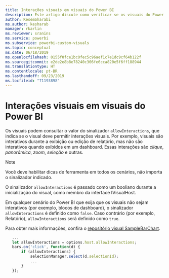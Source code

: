 ```yaml
---
title: Interações visuais em visuais do Power BI
description: Este artigo discute como verificar se os visuais do Power BI devem permitir interações visuais.
author: KesemSharabi
ms.author: kesharab
manager: rkarlin
ms.reviewer: sranins
ms.service: powerbi
ms.subservice: powerbi-custom-visuals
ms.topic: conceptual
ms.date: 06/18/2019
ms.openlocfilehash: 0155f0fce1bc0fec5c96aef1c7e1dc9cf64b122f
ms.sourcegitcommit: e2de2e8b8e78240c306fe6cca820e5f6ff188944
ms.translationtype: HT
ms.contentlocale: pt-BR
ms.lasthandoff: 09/23/2019
ms.locfileid: "71193898"
---
```

# <a name="visual-interactions-in-power-bi-visuals"></a>Interações visuais em visuais do Power BI

Os visuais podem consultar o valor do sinalizador `allowInteractions`, que indica se o visual deve permitir interações visuais. Por exemplo, visuais são interativos durante a exibição ou edição de relatório, mas não são interativos quando exibidos em um dashboard. Essas interações são *clique*, *panorâmica*, *zoom*, *seleção* e outras. 

> [!NOTE]
> Você deve habilitar dicas de ferramenta em todos os cenários, não importa o sinalizador indicado.

O sinalizador `allowInteractions` é passado como um booliano durante a inicialização do visual, como membro da interface IVisualHost.

Em qualquer cenário do Power BI que exija que os visuais não sejam interativos (por exemplo, blocos de dashboard), o sinalizador `allowInteractions` é definido como `false`. Caso contrário (por exemplo, Relatório), `allowInteractions` será definido como `true`.

Para obter mais informações, confira o [repositório visual SampleBarChart](https://github.com/Microsoft/PowerBI-visuals-sampleBarChart/commit/59a47935d8f5272ce145fe804193599ddb7e2001).

```typescript
   ...
   let allowInteractions = options.host.allowInteractions;
   bars.on('click', function(d) {
       if (allowInteractions) {
           selectionManager.select(d.selectionId);
           ...
       }
   });
```
